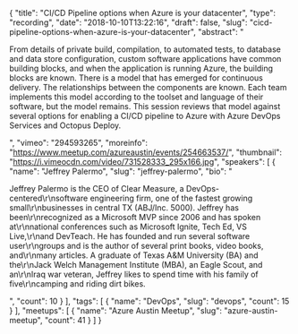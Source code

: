 {
  "title": "CI/CD Pipeline options when Azure is your datacenter",
  "type": "recording",
  "date": "2018-10-10T13:22:16",
  "draft": false,
  "slug": "cicd-pipeline-options-when-azure-is-your-datacenter",
  "abstract": "<p>From details of private build, compilation, to automated tests, to database and data store configuration, custom software applications have common building blocks, and when the application is running Azure, the building blocks are known. There is a model that has emerged for continuous delivery. The relationships between the components are known. Each team implements this model according to the toolset and language of their software, but the model remains. This session reviews that model against several options for enabling a CI/CD pipeline to Azure with Azure DevOps Services and Octopus Deploy.</p>",
  "vimeo": "294593265",
  "moreinfo": "https://www.meetup.com/azureaustin/events/254663537/",
  "thumbnail": "https://i.vimeocdn.com/video/731528333_295x166.jpg",
  "speakers": [
    {
      "name": "Jeffrey Palermo",
      "slug": "jeffrey-palermo",
      "bio": "<p>Jeffrey Palermo is the CEO of Clear Measure, a DevOps-centered\r\nsoftware engineering firm, one of the fastest growing small\r\nbusinesses in central TX (ABJ/Inc. 5000). Jeffrey has been\r\nrecognized as a Microsoft MVP since 2006 and has spoken at\r\nnational conferences such as Microsoft Ignite, Tech Ed, VS Live,\r\nand DevTeach. He has founded and run several software user\r\ngroups and is the author of several print books, video books, and\r\nmany articles. A graduate of Texas A&M University (BA) and the\r\nJack Welch Management Institute (MBA), an Eagle Scout, and an\r\nIraq war veteran, Jeffrey likes to spend time with his family of five\r\ncamping and riding dirt bikes.</p>",
      "count": 10
    }
  ],
  "tags": [
    {
      "name": "DevOps",
      "slug": "devops",
      "count": 15
    }
  ],
  "meetups": [
    {
      "name": "Azure Austin Meetup",
      "slug": "azure-austin-meetup",
      "count": 41
    }
  ]
}